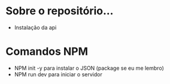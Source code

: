 # Sobre o repositório...

* Instalação da api

# Comandos NPM
* NPM init -y para instalar o JSON (package se eu me lembro)
* NPM run dev para iniciar o servidor
